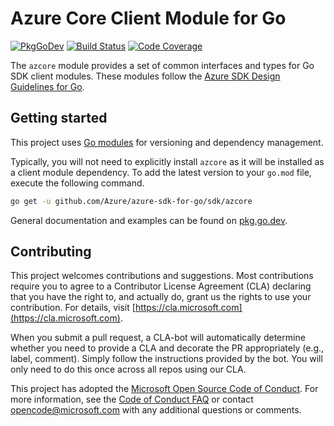 # Azure Core Client Module for Go

[![PkgGoDev](https://pkg.go.dev/badge/github.com/Azure/azure-sdk-for-go/sdk/azcore)](https://pkg.go.dev/github.com/Azure/azure-sdk-for-go/sdk/azcore)
[![Build Status](https://dev.azure.com/azure-sdk/public/_apis/build/status/go/go%20-%20azcore%20-%20ci?branchName=main)](https://dev.azure.com/azure-sdk/public/_build/latest?definitionId=1843&branchName=main)
[![Code Coverage](https://img.shields.io/azure-devops/coverage/azure-sdk/public/1843/main)](https://img.shields.io/azure-devops/coverage/azure-sdk/public/1843/main)

The `azcore` module provides a set of common interfaces and types for Go SDK client modules.
These modules follow the [Azure SDK Design Guidelines for Go](https://azure.github.io/azure-sdk/golang_introduction.html).

## Getting started

This project uses [Go modules](https://github.com/golang/go/wiki/Modules) for versioning and dependency management.

Typically, you will not need to explicitly install `azcore` as it will be installed as a client module dependency.
To add the latest version to your `go.mod` file, execute the following command.

```bash
go get -u github.com/Azure/azure-sdk-for-go/sdk/azcore
```

General documentation and examples can be found on [pkg.go.dev](https://pkg.go.dev/github.com/Azure/azure-sdk-for-go/sdk/azcore).

## Contributing
This project welcomes contributions and suggestions. Most contributions require
you to agree to a Contributor License Agreement (CLA) declaring that you have
the right to, and actually do, grant us the rights to use your contribution.
For details, visit [https://cla.microsoft.com](https://cla.microsoft.com).

When you submit a pull request, a CLA-bot will automatically determine whether
you need to provide a CLA and decorate the PR appropriately (e.g., label,
comment). Simply follow the instructions provided by the bot. You will only
need to do this once across all repos using our CLA.

This project has adopted the
[Microsoft Open Source Code of Conduct](https://opensource.microsoft.com/codeofconduct/).
For more information, see the
[Code of Conduct FAQ](https://opensource.microsoft.com/codeofconduct/faq/)
or contact [opencode@microsoft.com](mailto:opencode@microsoft.com) with any
additional questions or comments.
